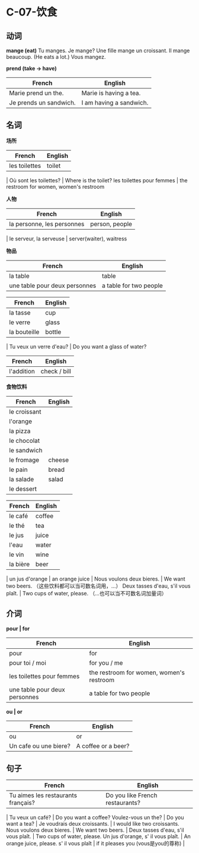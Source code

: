 # C-07-饮食

## 动词

**mange (eat)**
Tu manges.
Je mange? 
Une fille mange un croissant.
Il mange beaucoup. (He eats a lot.)
Vous mangez.

**prend (take -> have)**

French | English
---- | ----
Marie prend un the. | Marie is having a tea.
Je prends un sandwich. | I am having a sandwich.

## 名词

**场所**

French | English
---- | ----
les toilettes | toilet
 | 
Où sont les toilettes? | Where is the toilet?
les toilettes pour femmes | the restroom for women, women's restroom

**人物**

French | English
---- | ----
la personne, les personnes | person, people
 | 
le serveur, la serveuse | server(waiter), waitress

**物品**

French | English
---- | ----
la table | table
une table pour deux personnes | a table for two people

French | English
---- | ----
la tasse | cup
le verre | glass
la bouteille | bottle
 | 
Tu veux un verre d'eau? | Do you want a glass of water?

French | English
---- | ----
l'addition | check / bill

**食物饮料**

French | English
---- | ----
le croissant |
l'orange |
la pizza |
le chocolat |
le sandwich | 
le fromage | cheese
le pain | bread
la salade | salad
le dessert | 

French | English
---- | ----
le café | coffee
le thé | tea
le jus | juice
l'eau | water
le vin | wine
la bière | beer
 | 
un jus d'orange | an orange juice
 | 
Nous voulons deux bieres. | We want two beers. （这些饮料都可以当可数名词用，...）
Deux tasses d'eau, s'il vous plaît. | Two cups of water, please. （...也可以当不可数名词加量词）


## 介词

**pour | for**

French | English
---- | ----
pour | for
pour toi / moi | for you / me
les toilettes pour femmes | the restroom for women, women's restroom
une table pour deux personnes | a table for two people

**ou | or**

French | English
---- | ----
ou | or
Un cafe ou une biere? | A coffee or a beer?

## 句子

French | English
---- | ----
Tu aimes les restaurants français? | Do you like French restaurants?
 | 
Tu veux un café? | Do you want a coffee?
Voulez-vous un the? | Do you want a tea?
 | 
Je voudrais deux croissants. | I would like two croissants.
Nous voulons deux bieres. | We want two beers.
 | 
Deux tasses d'eau, s'il vous plaît. | Two cups of water, please.
Un jus d'orange, s' il vous plaît. | An orange juice, please. 
s' il vous plaît | if it pleases you (vous是you的尊称)
 | 




